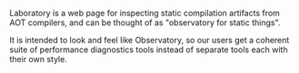 Laboratory is a web page for inspecting static compilation artifacts from
AOT compilers, and can be thought of as "observatory for static things".

It is intended to look and feel like Observatory, so our users get a coherent
suite of performance diagnostics tools instead of separate tools each with
their own style.
